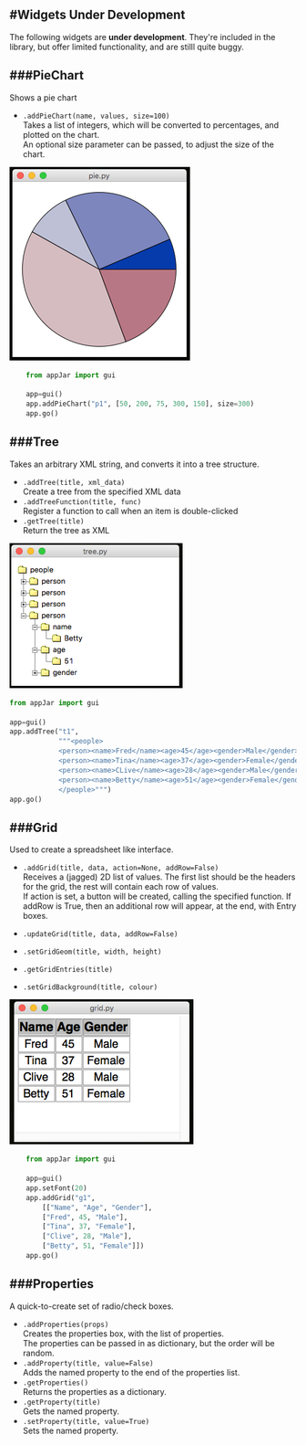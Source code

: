#Widgets Under Development
----
The following widgets are **under development**. They're included in the library, but offer limited functionality, and are stilll quite buggy.

###PieChart
---
Shows a pie chart  

* `.addPieChart(name, values, size=100)`  
    Takes a list of integers, which will be converted to percentages, and plotted on the chart.  
    An optional size parameter can be passed, to adjust the size of the chart.  

![PieChart](img/dev/pie.png)  

```python
    from appJar import gui

    app=gui()
    app.addPieChart("p1", [50, 200, 75, 300, 150], size=300)
    app.go()
```

###Tree
---
Takes an arbitrary XML string, and converts it into a tree structure.  

* `.addTree(title, xml_data)`  
    Create a tree from the specified XML data  
* `.addTreeFunction(title, func)`  
    Register a function to call when an item is double-clicked  
* `.getTree(title)`  
    Return the tree as XML  

![TreeWidget](img/dev/tree.png)

```python
from appJar import gui

app=gui()
app.addTree("t1",
            """<people>
            <person><name>Fred</name><age>45</age><gender>Male</gender></person>
            <person><name>Tina</name><age>37</age><gender>Female</gender></person>
            <person><name>CLive</name><age>28</age><gender>Male</gender></person>
            <person><name>Betty</name><age>51</age><gender>Female</gender></person>
            </people>""")
app.go()
```

###Grid
---
Used to create a spreadsheet like interface.  
* `.addGrid(title, data, action=None, addRow=False)`  
    Receives a (jagged) 2D list of values. The first list should be the headers for the grid, the rest will contain each row of values.  
    If action is set, a button will be created, calling the specified function. If addRow is True, then an additional row will appear, at the end, with Entry boxes.  

* `.updateGrid(title, data, addRow=False)`  
* `.setGridGeom(title, width, height)`  
* `.getGridEntries(title)`  
* `.setGridBackground(title, colour)`  

![Grid](img/dev/grid.png)  

```python
    from appJar import gui

    app=gui()
    app.setFont(20)
    app.addGrid("g1",
        [["Name", "Age", "Gender"],
        ["Fred", 45, "Male"],
        ["Tina", 37, "Female"],
        ["Clive", 28, "Male"],
        ["Betty", 51, "Female"]])
    app.go()
```

###Properties
---
A quick-to-create set of radio/check boxes.  

* `.addProperties(props)`  
    Creates the properties box, with the list of properties.  
    The properties can be passed in as dictionary, but the order will be random.  
* `.addProperty(title, value=False)`  
    Adds the named property to the end of the properties list.  
* `.getProperties()`  
    Returns the properties as a dictionary.  
* `.getProperty(title)`  
    Gets the named property.  
* `.setProperty(title, value=True)`  
    Sets the named property.
